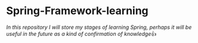 # Spring-Framework-learning #
*In this repository I will store my stages of learning Spring,*
*perhaps it will be useful in the future as a kind of confirmation of knowledge*:+1:
